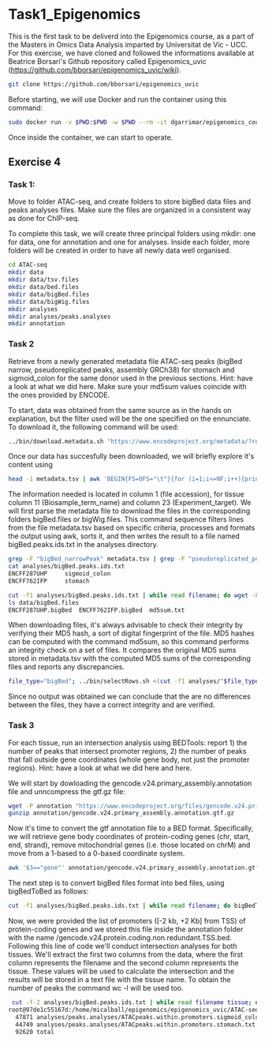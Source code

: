```bash

```
# Task1_Epigenomics
This is the first task to be deliverd into the Epigenomics course, as a part of the Masters in Omics Data Analysis imparted by Universitat de Vic - UCC. For this exercise, we have cloned and followed the informations available at Beatrice Borsari's Github repository called Epigenomics_uvic (https://github.com/bborsari/epigenomics_uvic/wiki). 

```bash
git clone https://github.com/bborsari/epigenomics_uvic
```

Before starting,  we will use Docker and run the container using this command:

```bash
sudo docker run -v $PWD:$PWD -w $PWD --rm -it dgarrimar/epigenomics_course
```

Once inside the container, we can start to operate.

## Exercise 4
### Task 1:
Move to folder ATAC-seq, and create folders to store bigBed data files and peaks analyses files. Make sure the files are organized in a consistent way as done for ChIP-seq.

To complete this task, we will create three principal folders using mkdir: one for data, one for annotation and one for analyses. Inside each folder, more folders will be created in order to have all newly data well organised.

```bash
cd ATAC-seq
mkdir data
mkdir data/tsv.files
mkdir data/bed.files
mkdir data/bigBed.files
mkdir data/bigWig.files
mkdir analyses
mkdir analyses/peaks.analyses
mkdir annotation
```

### Task 2
Retrieve from a newly generated metadata file ATAC-seq peaks (bigBed narrow, pseudoreplicated peaks, assembly GRCh38) for stomach and sigmoid_colon for the same donor used in the previous sections. Hint: have a look at what we did here. Make sure your md5sum values coincide with the ones provided by ENCODE.

To start, data was obtained from the same source as in the hands on explanation, but the filter used will be the one specified on the ennunciate. To download it, the following command will be used:

```bash
../bin/download.metadata.sh "https://www.encodeproject.org/metadata/?replicates.library.biosample.donor.uuid=d370683e-81e7-473f-8475-7716d027849b&status=released&status=submitted&status=in+progress&biosample_ontology.term_name=stomach&assay_title=ATAC-seq&biosample_ontology.term_name=sigmoid+colon&type=Experiment"
```

Once our data has succesfully been downloaded, we will briefly explore it's content using
```bash
head -1 metadata.tsv | awk 'BEGIN{FS=OFS="\t"}{for (i=1;i<=NF;i++){print $i, i}}'
```
The information needed is located in column 1 (file accession), for tissue column 11 (Biosample_term_name) and column 23 (Experiment_target). We will first parse the metadata file to download the files in the corresponding folders bigBed.files or bigWig.files.
This command sequence filters lines from the file metadata.tsv based on specific criteria, processes and formats the output using awk, sorts it, and then writes the result to a file named bigBed.peaks.ids.txt in the analyses directory.
```bash
grep -F "bigBed_narrowPeak" metadata.tsv | grep -F "pseudoreplicated_peaks" | grep -F "GRCh38" | awk 'BEGIN{FS=OFS="\t"}{print $1, $11, $23}' | sort -k2,2 -k1,1r | sort -k2,2 -u > analyses/bigBed.peaks.ids.txt
cat analyses/bigBed.peaks.ids.txt
ENCFF287UHP     sigmoid_colon
ENCFF762IFP     stomach

cut -f1 analyses/bigBed.peaks.ids.txt | while read filename; do wget -P data/bigBed.files "https://www.encodeproject.org/files/$filename/@@download/$filename.bigBed"; done
ls data/bigBed.files
ENCFF287UHP.bigBed  ENCFF762IFP.bigBed  md5sum.txt
```
When downloading files, it's always advisable to check their integrity by verifying their MD5 hash, a sort of digital fingerprint of the file. MD5 hashes can be computed with the command md5sum, so this command performs an integrity check on a set of files. It compares the original MD5 sums stored in metadata.tsv with the computed MD5 sums of the corresponding files and reports any discrepancies.

```bash
file_type="bigBed"; ../bin/selectRows.sh <(cut -f1 analyses/"$file_type".*.ids.txt) metadata.tsv | cut -f1,46 > data/"$file_type".files/md5sum.txt; cat data/"$file_type".files/md5sum.txt | while read filename original_md5sum; do md5sum data/"$file_type".files/"$filename"."$file_type" | awk -v filename="$filename" -v original_md5sum="$original_md5sum" 'BEGIN{FS=" "; OFS="\t"}{print filename, original_md5sum, $1}'; done > tmp; mv tmp data/"$file_type".files/md5sum.txt; awk '$2 != $3' data/"$file_type".files/md5sum.txt
```
Since no output was obtained we can conclude that the are no differences between the files, they have a correct integrity and are verified.

### Task 3
For each tissue, run an intersection analysis using BEDTools: report 1) the number of peaks that intersect promoter regions, 2) the number of peaks that fall outside gene coordinates (whole gene body, not just the promoter regions). Hint: have a look at what we did here and here.

We will start by dowloading the gencode.v24.primary_assembly.annotation file and unncompress the gtf.gz file:
```bash
wget -P annotation "https://www.encodeproject.org/files/gencode.v24.primary_assembly.annotation/@@download/gencode.v24.primary_assembly.annotation.gtf.gz"
gunzip annotation/gencode.v24.primary_assembly.annotation.gtf.gz
```

Now it's time to convert the gtf annotation file to a BED format. Specifically, we will retrieve gene body coordinates of protein-coding genes (chr, start, end, strand), remove mitochondrial genes (i.e. those located on chrM) and move from a 1-based to a 0-based coordinate system.

```bash
awk '$3=="gene"' annotation/gencode.v24.primary_assembly.annotation.gtf | grep -F "protein_coding" | cut -d ";" -f1 | awk 'BEGIN{OFS="\t"}{print $1, $4, $5, $10, 0, $7, $10}' | sed 's/\"//g' | awk 'BEGIN{FS=OFS="\t"}$1!="chrM"{$2=($2-1); print $0}' > annotation/gencode.v24.protein.coding.gene.body.bed
```
The next step is to convert bigBed files format into bed files, using bigBedToBed as follows:
```bash
cut -f1 analyses/bigBed.peaks.ids.txt | while read filename; do bigBedToBed data/bigBed.files/"$filename".bigBed data/bed.files/"$filename".bed; done
```
Now, we were provided the list of promoters ([-2 kb, +2 Kb] from TSS) of protein-coding genes and we stored this file inside the annotation folder with the name /gencode.v24.protein.coding.non.redundant.TSS.bed. Following this line of code we'll conduct intersection analyses for both tissues. We'll extract the first two columns from the data, where the first column represents the filename and the second column represents the tissue. These values will be used to calculate the intersection and the results will be stored in a text file with the tissue name.
To obtain the number of peaks the command wc -l will be used too.
```bash
 cut -f-2 analyses/bigBed.peaks.ids.txt | while read filename tissue; do bedtools intersect -a data/bed.files/"$filename".bed -b annotation/gencode.v24.protein.coding.non.redundant.TSS.bed -u | sort -u > analyses/peaks.analyses/ATACpeaks.within.promoters."$tissue".txt; done
root@97de1c55167d:/home/micalball/epigenomics/epigenomics_uvic/ATAC-seq# wc -l analyses/peaks.analyses/*.txt
  47871 analyses/peaks.analyses/ATACpeaks.within.promoters.sigmoid_colon.txt
  44749 analyses/peaks.analyses/ATACpeaks.within.promoters.stomach.txt
  92620 total
```





```bash

```
```bash

```


```bash

```
```bash

```



